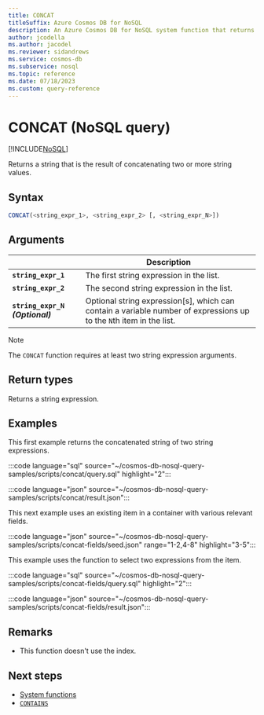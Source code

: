 ```yaml
---
title: CONCAT
titleSuffix: Azure Cosmos DB for NoSQL
description: An Azure Cosmos DB for NoSQL system function that returns a string concatenated from two or more strings.
author: jcodella
ms.author: jacodel
ms.reviewer: sidandrews
ms.service: cosmos-db
ms.subservice: nosql
ms.topic: reference
ms.date: 07/18/2023
ms.custom: query-reference
---
```


# CONCAT (NoSQL query)

[!INCLUDE[NoSQL](../../includes/appliesto-nosql.md)]

Returns a string that is the result of concatenating two or more string values.  

## Syntax

```sql
CONCAT(<string_expr_1>, <string_expr_2> [, <string_expr_N>])  
```  

## Arguments

| | Description |
| --- | --- |
| **`string_expr_1`** | The first string expression in the list. |
| **`string_expr_2`** | The second string expression in the list. |
| **`string_expr_N` *(Optional)*** | Optional string expression\[s\], which can contain a variable number of expressions up to the `N`th item in the list. |

> [!NOTE]
> The `CONCAT` function requires at least two string expression arguments.

## Return types

Returns a string expression.  

## Examples

This first example returns the concatenated string of two string expressions.  

:::code language="sql" source="~/cosmos-db-nosql-query-samples/scripts/concat/query.sql" highlight="2":::

:::code language="json" source="~/cosmos-db-nosql-query-samples/scripts/concat/result.json":::

This next example uses an existing item in a container with various relevant fields.

:::code language="json" source="~/cosmos-db-nosql-query-samples/scripts/concat-fields/seed.json" range="1-2,4-8" highlight="3-5":::

This example uses the function to select two expressions from the item.

:::code language="sql" source="~/cosmos-db-nosql-query-samples/scripts/concat-fields/query.sql" highlight="2":::

:::code language="json" source="~/cosmos-db-nosql-query-samples/scripts/concat-fields/result.json":::

## Remarks

- This function doesn't use the index.

## Next steps

- [System functions](system-functions.yml)
- [`CONTAINS`](contains.md)
